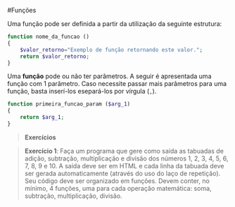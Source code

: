 #Funções

Uma função pode ser definida a partir da utilização da seguinte estrutura:

```php
function nome_da_funcao ()
{
    $valor_retorno="Exemplo de função retornando este valor.";
    return $valor_retorno;
}
```

Uma **função** pode ou não ter parâmetros. A seguir é apresentada uma  função com 1 parâmetro. Caso necessite passar mais parâmetros para uma função, basta inserí-los esepará-los por vírgula (`,`).

```php
function primeira_funcao_param ($arg_1)
{
    return $arg_1;
}
```


>**Exercícios**


>**Exercício 1**: Faça um programa que gere como saída as tabuadas de adição, subtração, multiplicação e divisão dos números 1, 2, 3, 4, 5, 6, 7, 8, 9 e 10. A saída deve ser em HTML e cada linha da tabuada deve ser gerada automaticamente (através do uso do laço de repetição). Seu código deve ser organizado em funções. Devem conter, no mínimo, 4 funções, uma para cada operação matemática: soma, subtração, multiplicação, divisão. 